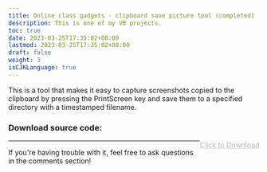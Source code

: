```yaml
---
title: Online class gadgets - clipboard save picture tool (completed)
description: This is one of my VB projects.
toc: true
date: 2023-03-25T17:35:02+08:00
lastmod: 2023-03-25T17:35:02+08:00
draft: false
weight: 3
isCJKLanguage: true
---
```

This is a tool that makes it easy to capture screenshots copied to the clipboard by pressing the PrintScreen key and save them to a specified directory with a timestamped filename.



<style>
	.DDot{
		text-decoration:underline;
		text-decoration-style:dotted;
		float:right;
		color:#b5b5b5;
	}
</style>


### Download source code: <br/>
<a href="/vbprojects/screenshot.rar" class="DDot">Click to Download</a>




----------
If you're having trouble with it, feel free to ask questions in the comments section!